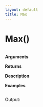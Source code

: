 ```yaml
---
layout: default
title: Max
---
```


# Max()

``` c

```

**Arguments**

**Returns**

**Description**

**Examples**

``` c

```

Output:

```

```
